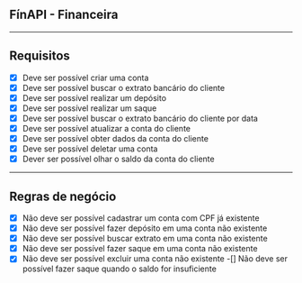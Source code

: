 ## FínAPI - Financeira

---

## Requisitos

-[x] Deve ser possível criar uma conta
-[x] Deve ser possível buscar o extrato bancário do cliente
-[x] Deve ser possível realizar um depósito
-[x] Deve ser possível realizar um saque
-[x] Deve ser possível buscar o extrato bancário do cliente por data
-[x] Deve ser possível atualizar a conta do cliente
-[x] Deve ser possível obter dados da conta do cliente
-[x] Deve ser possível deletar uma conta
-[x] Dever ser possível olhar o saldo da conta do cliente

---

## Regras de negócio

-[x] Não deve ser possível cadastrar um conta com CPF já existente
-[x] Não deve ser possível fazer depósito em uma conta não existente
-[x] Não deve ser possível buscar extrato em uma conta não existente
-[x] Não deve ser possível fazer saque em uma conta não existente
-[x] Não deve ser possível excluir uma conta não existente
-[] Não deve ser possível fazer saque quando o saldo for insuficiente